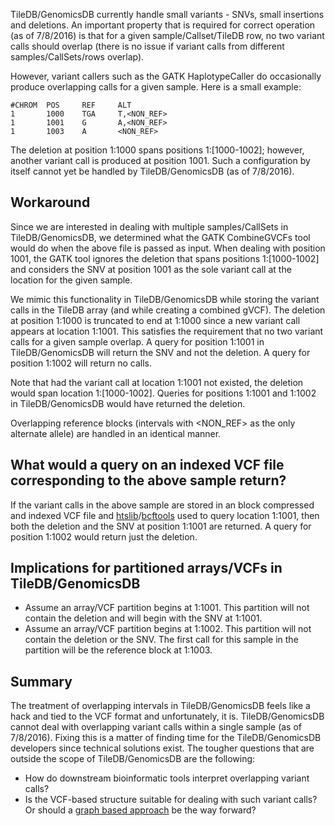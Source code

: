 TileDB/GenomicsDB currently handle small variants - SNVs, small insertions and deletions. An important property that is required for correct operation (as of 7/8/2016) is that for a given sample/Callset/TileDB row, no two variant calls should overlap (there is no issue if variant calls from different samples/CallSets/rows overlap).

However, variant callers such as the GATK HaplotypeCaller do occasionally produce overlapping calls for a given sample. Here is a small example:

    #CHROM  POS     REF     ALT
    1       1000    TGA     T,<NON_REF>
    1       1001    G       A,<NON_REF>
    1       1003    A       <NON_REF>

The deletion at position 1:1000 spans positions 1:[1000-1002]; however, another variant call is produced at position 1001. Such a configuration by itself cannot yet be handled by TileDB/GenomicsDB (as of 7/8/2016).

## Workaround
Since we are interested in dealing with multiple samples/CallSets in TileDB/GenomicsDB, we determined what the GATK CombineGVCFs tool would do when the above file is passed as input. When dealing with position 1001, the GATK tool ignores the deletion that spans positions 1:[1000-1002] and considers the SNV at position 1001 as the sole variant call at the location for the given sample.

We mimic this functionality in TileDB/GenomicsDB while storing the variant calls in the TileDB array (and while creating a combined gVCF). The deletion at position 1:1000 is truncated to end at 1:1000 since a new variant call appears at location 1:1001. This satisfies the requirement that no two variant calls for a given sample overlap. A query for position 1:1001 in TileDB/GenomicsDB will return the SNV and not the deletion. A query for position 1:1002 will return no calls.

Note that had the variant call at location 1:1001 not existed, the deletion would span location 1:[1000-1002]. Queries for positions 1:1001 and 1:1002 in TileDB/GenomicsDB would have returned the deletion.

Overlapping reference blocks (intervals with \<NON_REF\> as the only alternate allele) are handled in an identical manner.
## What would a query on an indexed VCF file corresponding to the above sample return?
If the variant calls in the above sample are stored in an block compressed and indexed VCF file and [htslib](https://github.com/samtools/htslib)/[bcftools](https://github.com/samtools/bcftools) used to query location 1:1001, then both the deletion and the SNV at position 1:1001 are returned. A query for position 1:1002 would return just the deletion.

## Implications for partitioned arrays/VCFs in TileDB/GenomicsDB
* Assume an array/VCF partition begins at 1:1001. This partition will not contain the deletion and will begin with the SNV at 1:1001.
* Assume an array/VCF partition begins at 1:1002. This partition will not contain the deletion or the SNV. The first call for this sample in the partition will be the reference block at 1:1003.

## Summary
The treatment of overlapping intervals in TileDB/GenomicsDB feels like a hack and tied to the VCF format and unfortunately, it is. TileDB/GenomicsDB cannot deal with overlapping variant calls within a single sample (as of 7/8/2016). Fixing this is a matter of finding time for the TileDB/GenomicsDB developers since technical solutions exist. The tougher questions that are outside the scope of TileDB/GenomicsDB are the following:
* How do downstream bioinformatic tools interpret overlapping variant calls?
* Is the VCF-based structure suitable for dealing with such variant calls? Or should a [graph based approach](https://github.com/ga4gh/schemas/wiki/Human-Genome-Variation-Map-%28HGVM%29-Pilot-Project) be the way forward?